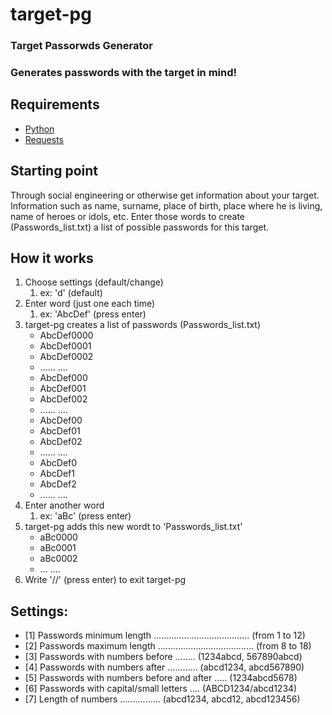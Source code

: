 # target-pg

### Target Passorwds Generator
### Generates passwords with the target in mind!


## Requirements
* [Python](https://www.python.org/downloads/release/python-2714/)
* [Requests](https://pypi.org/project/requests/)


## Starting point

Through social engineering or otherwise get information about your target. Information such as name, surname, place of birth, place where he is living, name of heroes or idols, etc. Enter those words to create (Passwords_list.txt) a list of possible passwords for this target.


## How it works

1. Choose settings (default/change)
   1. ex: 'd'  (default)
1. Enter word (just one each time)
   1. ex:  'AbcDef' (press enter)
1. target-pg creates a list of passwords (Passwords_list.txt)
   * AbcDef0000
   * AbcDef0001
   * AbcDef0002
   * ......   ....
   * AbcDef000
   * AbcDef001
   * AbcDef002
   * ......   ....
   * AbcDef00
   * AbcDef01
   * AbcDef02
   * ......   ....
   * AbcDef0
   * AbcDef1
   * AbcDef2
   * ......   ....
1. Enter another word
   1. ex:  'aBc' (press enter)
1. target-pg adds this new wordt to 'Passwords_list.txt'
   * aBc0000
   * aBc0001
   * aBc0002
   * ...   ....
1. Write '//' (press enter) to exit target-pg



## Settings:

* [1] Passwords minimum length ...................................... (from 1 to 12)
* [2] Passwords maximum length ...................................... (from 8 to 18)
* [3] Passwords with numbers before ........ (1234abcd, 567890abcd)
* [4] Passwords with numbers after ............ (abcd1234, abcd567890)
* [5] Passwords with numbers before and after ..... (1234abcd5678)
* [6] Passwords with capital/small letters .... (ABCD1234/abcd1234)
* [7] Length of numbers ................ (abcd1234, abcd12, abcd123456)